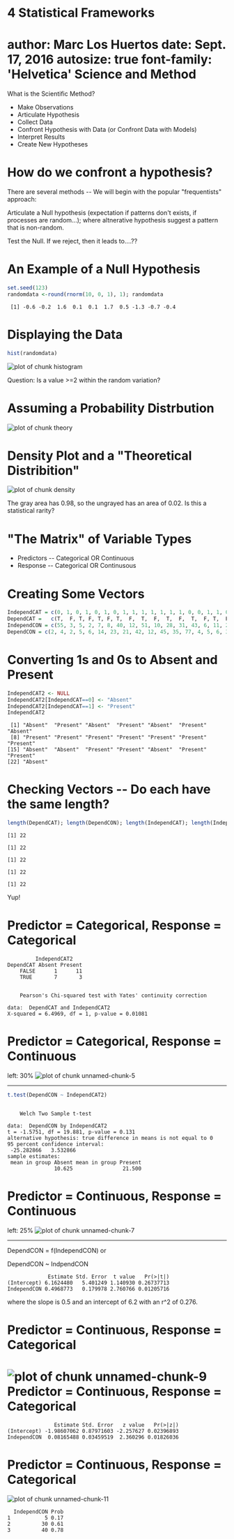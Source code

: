 4 Statistical Frameworks
========================================================
author: Marc Los Huertos
date: Sept. 17, 2016
autosize: true
font-family: 'Helvetica'
Science and Method
=======================================================

What is the Scientific Method?
- Make Observations
- Articulate Hypothesis
- Collect Data
- Confront Hypothesis with Data (or Confront Data with Models)
- Interpret Results
- Create New Hypotheses

How do we confront a hypothesis?
========================================================

There are several methods -- We will begin with the popular "frequentists" approach:

Articulate a Null hypothesis (expectation if patterns don't exists, if processes are random...); where altnerative hypothesis suggest a pattern that is non-random.

Test the Null. If we reject, then it leads to....??

An Example of a Null Hypothesis
=======================================================


```r
set.seed(123)
randomdata <-round(rnorm(10, 0, 1), 1); randomdata
```

```
 [1] -0.6 -0.2  1.6  0.1  0.1  1.7  0.5 -1.3 -0.7 -0.4
```

Displaying the Data
===========================================================

```r
hist(randomdata)
```

![plot of chunk histogram](4StatisticalMethods-figure/histogram-1.png)

Question: Is a value >=2 within the random variation?  

Assuming a Probability Distrbution
=================================================
![plot of chunk theory](4StatisticalMethods-figure/theory-1.png)

Density Plot and a "Theoretical Distribition"
=================================================
![plot of chunk density](4StatisticalMethods-figure/density-1.png)

The gray area has 0.98, so the ungrayed has an area of 0.02.
Is this a statistical rarity? 


"The Matrix" of Variable Types
========================================================

- Predictors -- Categorical OR Continuous
- Response -- Categorical OR Continusous

Creating Some Vectors
========================================================


```r
IndependCAT = c(0, 1, 0, 1, 0, 1, 0, 1, 1, 1, 1, 1, 1, 1, 0, 0, 1, 1, 0, 1, 1, 0)
DependCAT =   c(T,  F, T, F, T, F, T,  F,  T,  F,  T,  F,  T,  F, T,  F, F, F, T, F, F, T)
IndependCON = c(55, 3, 5, 2, 7, 8, 40, 12, 51, 10, 28, 31, 43, 6, 11, 2, 12, 13, 46, 32, 19, 68)
DependCON = c(2, 4, 2, 5, 6, 14, 23, 21, 42, 12, 45, 35, 77, 4, 5, 6, 3, 6, 9, 11, 22, 32)
```

Converting 1s and 0s to Absent and Present
========================================================


```r
IndependCAT2 <- NULL
IndependCAT2[IndependCAT==0] <- "Absent"
IndependCAT2[IndependCAT==1] <- "Present"
IndependCAT2
```

```
 [1] "Absent"  "Present" "Absent"  "Present" "Absent"  "Present" "Absent" 
 [8] "Present" "Present" "Present" "Present" "Present" "Present" "Present"
[15] "Absent"  "Absent"  "Present" "Present" "Absent"  "Present" "Present"
[22] "Absent" 
```
Checking Vectors -- Do each have the same length?
========================================================


```r
length(DependCAT); length(DependCON); length(IndependCAT); length(IndependCON); length(IndependCAT2)
```

```
[1] 22
```

```
[1] 22
```

```
[1] 22
```

```
[1] 22
```

```
[1] 22
```



Yup!

Predictor = Categorical, Response = Categorical
=======================================================

```
         IndependCAT2
DependCAT Absent Present
    FALSE      1      11
    TRUE       7       3
```

```

	Pearson's Chi-squared test with Yates' continuity correction

data:  DependCAT and IndependCAT2
X-squared = 6.4969, df = 1, p-value = 0.01081
```

Predictor = Categorical, Response = Continuous 
======================================================
left: 30%
![plot of chunk unnamed-chunk-5](4StatisticalMethods-figure/unnamed-chunk-5-1.png)
***

```r
t.test(DependCON ~ IndependCAT2)
```

```

	Welch Two Sample t-test

data:  DependCON by IndependCAT2
t = -1.5751, df = 19.881, p-value = 0.131
alternative hypothesis: true difference in means is not equal to 0
95 percent confidence interval:
 -25.282866   3.532866
sample estimates:
 mean in group Absent mean in group Present 
               10.625                21.500 
```

Predictor = Continuous, Response = Continuous 
======================================================
left: 25%
![plot of chunk unnamed-chunk-7](4StatisticalMethods-figure/unnamed-chunk-7-1.png)
***
DependCON = f(IndependCON) or 

DependCON ~ IndpendCON

```
             Estimate Std. Error  t value   Pr(>|t|)
(Intercept) 6.1624480   5.401249 1.140930 0.26737713
IndependCON 0.4968773   0.179978 2.760766 0.01205716
```
where the slope is 0.5 and an intercept of 6.2 with an r^2 of 0.276.


Predictor = Continuous, Response = Categorical 
======================================================
![plot of chunk unnamed-chunk-9](4StatisticalMethods-figure/unnamed-chunk-9-1.png)
Predictor = Continuous, Response = Categorical 
======================================================

```
               Estimate Std. Error   z value   Pr(>|z|)
(Intercept) -1.98607062 0.87971603 -2.257627 0.02396893
IndependCON  0.08165488 0.03459519  2.360296 0.01826036
```

Predictor = Continuous, Response = Categorical 
======================================================
![plot of chunk unnamed-chunk-11](4StatisticalMethods-figure/unnamed-chunk-11-1.png)

```
  IndependCON Prob
1           5 0.17
2          30 0.61
3          40 0.78
```


